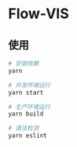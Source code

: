 # Flow-VIS

## 使用

```bash
# 安装依赖
yarn

# 开发环境运行
yarn start

# 生产环境运行
yarn build

# 语法检测
yarn eslint

```
